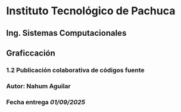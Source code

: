 # Instituto Tecnológico de Pachuca
## Ing. Sistemas Computacionales
## Graficcación
### 1.2 Publicación colaborativa de códigos fuente
### Autor: Nahum Aguilar
### Fecha entrega *01/09/2025*
